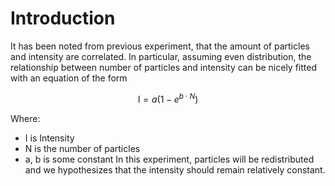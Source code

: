 # Introduction
It has been noted from previous experiment, that the amount of particles and intensity are correlated. In particular, assuming even distribution, the relationship between number of particles and intensity can be nicely fitted with an equation of the form

$$
\text{I} = a(1 - e^{b \cdot N})
$$

Where:
- I is Intensity
- N is the number of particles
- a, b is some constant
In this experiment, particles will be redistributed and we hypothesizes that the intensity should remain relatively constant.
